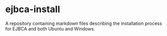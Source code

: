 # ejbca-install
A repository containing markdown files describing the installation process for EJBCA and both Ubuntu and Windows.
